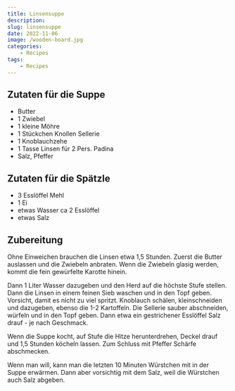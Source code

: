 ```yaml
---
title: Linsensuppe
description: 
slug: linsensuppe
date: 2022-11-06
image: /wooden-board.jpg
categories:
    - Recipes
tags:
    - Recipes
---
```


## Zutaten für die Suppe

- Butter
- 1 Zwiebel
- 1 kleine Möhre
- 1 Stückchen Knollen Sellerie
- 1 Knoblauchzehe
- 1 Tasse Linsen für 2 Pers. Padina
- Salz, Pfeffer

## Zutaten für die Spätzle

- 3 Esslöffel Mehl
- 1 Ei
- etwas Wasser ca 2 Esslöffel
- etwas Salz

## Zubereitung

Ohne Einweichen brauchen die Linsen etwa 1,5 Stunden.
Zuerst die Butter auslassen und die Zwiebeln anbraten.
Wenn die Zwiebeln glasig werden, kommt die fein gewürfelte Karotte hinein.

Dann 1 Liter Wasser dazugeben und den Herd auf die höchste Stufe stellen.
Dann die Linsen in einem feinen Sieb waschen und in den Topf geben.
Vorsicht, damit es nicht zu viel spritzt.
Knoblauch schälen, kleinschneiden und dazugeben, ebenso die 1-2 Kartoffeln.
Die Sellerie sauber abschneiden, würfeln und in den Topf geben.
Dann etwa ein gestrichener Esslöffel Salz drauf - je nach Geschmack.

Wenn die Suppe kocht, auf Stufe die Hitze herunterdrehen, Deckel drauf und 1,5 Stunden köcheln lassen.
Zum Schluss mit Pfeffer Schärfe abschmecken.

Wenn man will, kann man die letzten 10 Minuten Würstchen mit in der Suppe erwärmen.
Dann aber vorsichtig mit dem Salz, weil die Würstchen auch Salz abgeben.